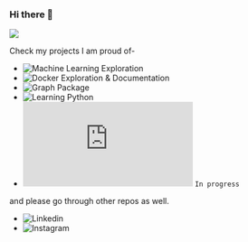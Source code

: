 ### Hi there 👋

![](https://komarev.com/ghpvc/?username=nishantbaheti)

Check my projects I am proud of-
- ![Machine Learning Exploration](https://nishantbaheti.github.io/machineLearningExploration/)
- ![Docker Exploration & Documentation](https://nishantbaheti.github.io/Docker-Exploration/)
- ![Graph Package](https://nishantbaheti.github.io/graphpkg/_build/html/)
- ![Learning Python](https://nishantbaheti.github.io/LearningPython/)
- ![Understanding Neural Networks](https://nishantbaheti.github.io/UnderstandingNN/index.html) `In progress` 

and please go through other repos as well.

- ![Linkedin](https://www.linkedin.com/in/nishantbaheti/)
- ![Instagram](https://www.instagram.com/_cranky_panda_/)

<!--
**NishantBaheti/nishantbaheti** is a ✨ _special_ ✨ repository because its `README.md` (this file) appears on your GitHub profile.

Here are some ideas to get you started:

- 🔭 I’m currently working on ...
- 🌱 I’m currently learning ...
- 👯 I’m looking to collaborate on ...
- 🤔 I’m looking for help with ...
- 💬 Ask me about ...
- 📫 How to reach me: ...
- 😄 Pronouns: ...
- ⚡ Fun fact: ...
-->
